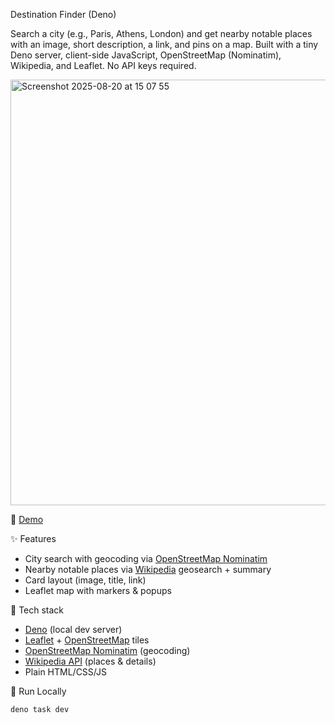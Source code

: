 Destination Finder (Deno)

Search a city (e.g., Paris, Athens, London) and get nearby notable places with an image, short description, a link, and pins on a map.
Built with a tiny Deno server, client-side JavaScript, OpenStreetMap (Nominatim), Wikipedia, and Leaflet. No API keys required.

<img width="1190" height="681" alt="Screenshot 2025-08-20 at 15 07 55" src="https://github.com/user-attachments/assets/b81d268a-3a92-459e-9e8c-2f7841a2f526" />

🔗 [Demo](https://theoladas.github.io/destination_finder/)

✨ Features

- City search with geocoding via [OpenStreetMap Nominatim](https://nominatim.org/)
- Nearby notable places via [Wikipedia](https://www.wikipedia.org/) geosearch + summary
- Card layout (image, title, link)
- Leaflet map with markers & popups

🧰 Tech stack

- [Deno](https://deno.com/) (local dev server)
- [Leaflet](https://leafletjs.com/) + [OpenStreetMap](https://www.openstreetmap.org/#map=6/54.91/-3.43) tiles
- [OpenStreetMap Nominatim](https://github.com/osm-search/Nominatim) (geocoding)
- [Wikipedia API](https://www.mediawiki.org/wiki/API:Nearby_places_viewer) (places & details)
- Plain HTML/CSS/JS

🏃 Run Locally 

`deno task dev`
